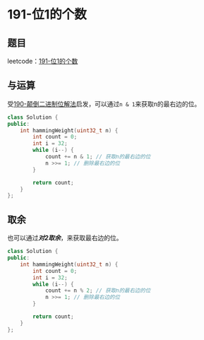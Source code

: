 # 191-位1的个数

## 题目

leetcode：[191-位1的个数](https://leetcode-cn.com/problems/number-of-1-bits/)

## 与运算

受[190-颠倒二进制位解法](../190-颠倒二进制位)启发，可以通过`n & 1`来获取n的最右边的位。

```c++
class Solution {
public:
    int hammingWeight(uint32_t n) {
        int count = 0;
        int i = 32;
        while (i--) {
            count += n & 1; // 获取n的最右边的位
            n >>= 1; // 删除最右边的位
        }

        return count;
    }
};
```

## 取余

也可以通过***对2取余***，来获取最右边的位。

```c++
class Solution {
public:
    int hammingWeight(uint32_t n) {
        int count = 0;
        int i = 32;
        while (i--) {
            count += n % 2; // 获取n的最右边的位
            n >>= 1; // 删除最右边的位
        }

        return count;
    }
};
```


